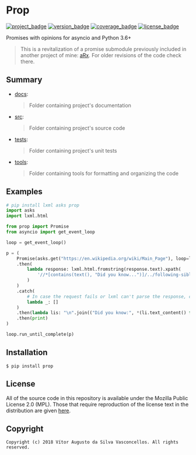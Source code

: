 # Prop

[![project_badge](https://img.shields.io/badge/HeavenVolkoff/prop-black.svg?style=for-the-badge&logo=github "Project Badge")](https://github.com/HeavenVolkoff/prop)
[![version_badge](https://img.shields.io/github/tag/HeavenVolkoff/prop.svg?label=version&style=for-the-badge "Version Badge")](https://github.com/HeavenVolkoff/prop/releases/latest)
[![coverage_badge](https://img.shields.io/codecov/c/gh/HeavenVolkoff/prop.svg?style=for-the-badge "Coverage Badge")](https://codecov.io/gh/HeavenVolkoff/prop)
[![license_badge](https://img.shields.io/github/license/HeavenVolkoff/prop.svg?style=for-the-badge "License Badge")](https://www.mozilla.org/en-US/MPL/2.0/)

Promises with opinions for asyncio and Python 3.6+

> This is a revitalization of a promise submodule previously included in another project of mine: [aRx](https://github.com/HeavenVolkoff/aRx). For older revisions of the code check there.

## Summary

+ [docs](./docs):
    > Folder containing project's documentation
+ [src](./src):
    > Folder containing project's source code
+ [tests](./tests):
    > Folder containing project's unit tests
+ [tools](./tools):
    > Folder containing tools for formatting and organizing the code

## Examples

```python
# pip install lxml asks prop
import asks
import lxml.html

from prop import Promise
from asyncio import get_event_loop

loop = get_event_loop()

p = (
    Promise(asks.get("https://en.wikipedia.org/wiki/Main_Page"), loop=loop)
    .then(
        lambda response: lxml.html.fromstring(response.text).xpath(
            '//*[contains(text(), "Did you know...")]/../following-sibling::*/ul//li'
        )
    )
    .catch(
        # In case the request fails or lxml can't parse the response, continues with empty list
        lambda _: []
    )
    .then(lambda lis: "\n".join(("Did you know:", *(li.text_content() for li in lis))))
    .then(print)
)

loop.run_until_complete(p)
```


## Installation

```shell
$ pip install prop
```

## License

All of the source code in this repository is available under the Mozilla Public License 2.0 (MPL).
Those that require reproduction of the license text in the distribution are given [here](./LICENSE.md).

## Copyright

    Copyright (c) 2018 Vítor Augusto da Silva Vasconcellos. All rights reserved.
